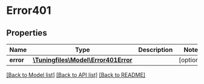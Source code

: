 # Error401

## Properties
Name | Type | Description | Notes
------------ | ------------- | ------------- | -------------
**error** | [**\Tuningfiles\Model\Error401Error**](Error401Error.md) |  | [optional] 

[[Back to Model list]](../../README.md#documentation-for-models) [[Back to API list]](../../README.md#documentation-for-api-endpoints) [[Back to README]](../../README.md)

